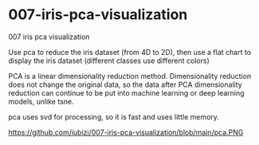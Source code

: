 # 007-iris-pca-visualization

007 iris pca visualization

Use pca to reduce the iris dataset (from 4D to 2D), then use a flat chart to display the iris dataset (different classes use different colors)

PCA is a linear dimensionality reduction method. Dimensionality reduction does not change the original data, so the data after PCA dimensionality reduction can continue to be put into machine learning or deep learning models, unlike tsne.

pca uses svd for processing, so it is fast and uses little memory.

https://github.com/iubizi/007-iris-pca-visualization/blob/main/pca.PNG
